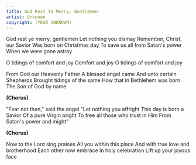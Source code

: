 ```yaml
---
title: God Rest Ye Merry, Gentlemen
artist: Unknown
copyright: (YEAR UNKNOWN)
---
```


God rest ye merry, gentlemen
Let nothing you dismay
Remember, Christ, our Savior
Was born on Christmas day
To save us all from Satan's power
When we were gone astray

O tidings of comfort and joy
Comfort and joy
O tidings of comfort and joy

From God our Heavenly Father
A blessed angel came
And unto certain Shepherds
Brought tidings of the same
How that in Bethlehem was born
The Son of God by name

<strong>(Chorus)</strong>

"Fear not then," said the angel
"Let nothing you affright
This day is born a Savior
Of a pure Virgin bright
To free all those who trust in Him
From Satan's power and might"

<strong>(Chorus)</strong>

Now to the Lord sing praises
All you within this place
And with true love and brotherhood
Each other now embrace
In holy celebration
Lift up your joyous face



